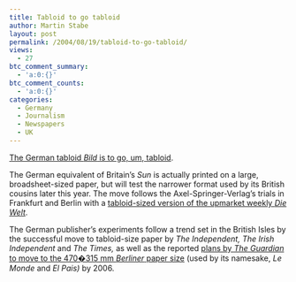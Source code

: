```yaml
---
title: Tabloid to go tabloid
author: Martin Stabe
layout: post
permalink: /2004/08/19/tabloid-to-go-tabloid/
views:
  - 27
btc_comment_summary:
  - 'a:0:{}'
btc_comment_counts:
  - 'a:0:{}'
categories:
  - Germany
  - Journalism
  - Newspapers
  - UK
---
```

[The German tabloid *Bild* is to go, um, tabloid][1].

The German equivalent of Britain&#8217;s *Sun* is actually printed on a large, broadsheet-sized paper, but will test the narrower format used by its British cousins later this year. The move follows the Axel-Springer-Verlag&#8217;s trials in Frankfurt and Berlin with a [tabloid-sized version of the upmarket weekly *Die Welt*][2].

The German publisher&#8217;s experiments follow a trend set in the British Isles by the successful move to tabloid-size paper by *The Independent,* *The Irish Independent* and *The Times,* as well as the reported [plans by *The Guardian* to move to the 470�315 mm *Berliner* paper size][3] (used by its namesake, *Le Monde* and *El Pais)* by 2006.

 [1]: http://www.diepresse.com/Artikel.aspx?channel=k&ressort=km&id=438306
 [2]: http://www.welt.de/data/2004/05/24/281976.html
 [3]: http://www.newsdesigner.com/archives/000249.php
